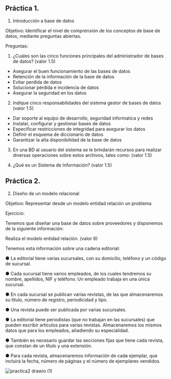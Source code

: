 ## Práctica 1.

1. Introducción a base de datos

Objetivo: Identificar el nivel de comprensión de los conceptos de base de datos,
mediante preguntas abiertas.
 
Preguntas:

1. ¿Cuáles son las cinco funciones principales del administrador de bases de datos?
(valor 1.5)
- Asegurar el buen funcionamiento de las bases de datos
- Retención de la información de la base de datos
- Evitar perdida de datos
- Solucionar pérdida e incidencia de datos
- Asegurar la seguridad en los datos
2. Indíque cinco responsabilidades del sistema gestor de bases de datos (valor 1.5)
- Dar soporte al equipo de desarrollo, seguridad informatica y redes
- Instalar, configurar y gestionar bases de datos
- Especificar restricciones de integridad para asegurar los datos
- Definir el esquema de diccionario de datos
- Garantizar la alta disponibilidad de la base de datos
3. En una BD al usuario del sistema se le brindarán recursos para realizar diversas
operaciones sobre estos archivos, tales como: (valor 1.5)

4. ¿Qué es un Sistema de Información? (valor 1.5)

## Práctica 2.

2. Diseño de un modelo relacional

Objetivo: Representar desde un modelo entidad relación un problema


Ejercicio:

Tenemos que diseñar una base de datos sobre proveedores y disponemos de la siguiente
información:

Realiza el modelo entidad relación. (valor 6)

Tenemos esta información sobre una cadena editorial:

● La editorial tiene varias sucursales, con su domicilio, teléfono y un código de
sucursal.

● Cada sucursal tiene varios empleados, de los cuales tendremos su nombre,
apellidos, NIF y teléfono. Un empleado trabaja en una única sucursal.

● En cada sucursal se publican varias revistas, de las que almacenaremos su título,
número de registro, periodicidad y tipo.

● Una revista puede ser publicada por varias sucursales.

● La editorial tiene periodistas (que no trabajan en las sucursales) que pueden
escribir artículos para varias revistas. Almacenaremos los mismos datos que para
los empleados, añadiendo su especialidad.

● También es necesario guardar las secciones fijas que tiene cada revista, que
constan de un título y una extensión.

● Para cada revista, almacenaremos información de cada ejemplar, que incluirá la
fecha, número de páginas y el número de ejemplares vendidos.

![practica2 drawio (1)](https://user-images.githubusercontent.com/102439815/170846470-a107df5c-5eb3-41b2-a011-6cfd386e6783.png)

